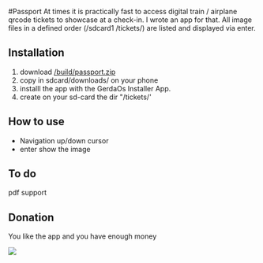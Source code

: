 #Passport
At times it is practically fast to access digital train / airplane qrcode tickets to showcase at a check-in. I wrote an app for that. All image files in a defined order (/sdcard1 /tickets/) are listed and displayed via enter.



## Installation


1. download [/build/passport.zip](/build/passport.zip) 
2. copy in sdcard/downloads/ on your phone 
3. installl the app with the GerdaOs Installer App.
4. create on your sd-card the dir "/tickets/' 


## How to use

+ Navigation up/down cursor
+ enter show the image

## To do
pdf support

## Donation

You like the app and you have enough money

[![](https://www.paypalobjects.com/en_US/i/btn/btn_donateCC_LG.gif)](https://www.paypal.com/cgi-bin/webscr?cmd=_s-xclick&hosted_button_id=Q8QLA8CNMWAWG)


